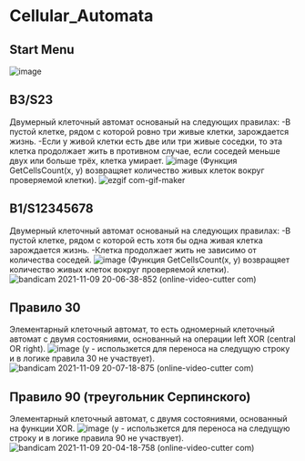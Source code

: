 # Cellular_Automata

## Start Menu
![image](https://user-images.githubusercontent.com/52111046/140954448-9d1647b4-acad-4b0a-96e7-6c3f995c0346.png)

## B3/S23
Двумерный клеточный автомат основаный на следующих правилах:
-В пустой клетке, рядом с которой ровно три живые клетки, зарождается жизнь.
-Если у живой клетки есть две или три живые соседки, то эта клетка продолжает жить в противном случае, если соседей меньше двух или больше трёх, клетка умирает.
![image](https://user-images.githubusercontent.com/52111046/142520923-0a149026-1c23-4f68-af9c-82f0cbcdec6f.png)
(Функция GetCellsCount(x, y) возвращяет количество живых клеток вокруг проверяемой клетки).
![ezgif com-gif-maker](https://user-images.githubusercontent.com/52111046/142083479-c6acc23b-900f-47c5-9567-6f0c46b1137f.gif)

## B1/S12345678
Двумерный клеточный автомат основаный на следующих правилах:
-В пустой клетке, рядом с которой есть хотя бы одна живая клетка зарождается жизнь.
-Клетка продолжает жить не зависимо от количества соседей.
![image](https://user-images.githubusercontent.com/52111046/142523361-592e8c29-c6a7-4d8d-a65a-ded2793d6814.png)
(Функция GetCellsCount(x, y) возвращяет количество живых клеток вокруг проверяемой клетки).
![bandicam 2021-11-09 20-06-38-852 (online-video-cutter com)](https://user-images.githubusercontent.com/52111046/140975793-e1558fa6-8e9d-4783-bc56-0d2a868638b5.gif)

## Правило 30
Элементарный клеточный автомат, то есть одномерный клеточный автомат с двумя состояниями, основанный на операции left XOR (central OR right).
![image](https://user-images.githubusercontent.com/52111046/142520673-206e6551-6d99-409f-b891-b753e39b497a.png)
(y - использкется для переноса на следущую строку и в логике правила 30 не участвует).
![bandicam 2021-11-09 20-07-18-875 (online-video-cutter com)](https://user-images.githubusercontent.com/52111046/142082209-ac0bc9d6-ebc0-4e24-b2d4-f283a08a6a8a.gif)

## Правило 90 (треугольник Серпинского)
Элементарный клеточный автомат, с двумя состояниями, основанный на функции XOR.
![image](https://user-images.githubusercontent.com/52111046/142520048-69959ae6-82e5-451f-9732-7418ecf143e8.png)
(y - использкется для переноса на следущую строку и в логике правила 90 не участвует).
![bandicam 2021-11-09 20-04-18-758 (online-video-cutter com)](https://user-images.githubusercontent.com/52111046/140975116-1d2afdb3-9367-4716-ab51-9adb12a4c39e.gif)


